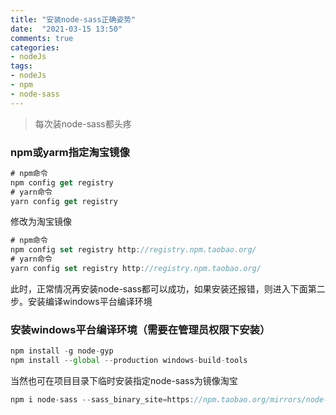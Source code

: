 ```yaml
---
title: "安装node-sass正确姿势"
date:  "2021-03-15 13:50"
comments: true
categories:
- nodeJs
tags:
- nodeJs
- npm
- node-sass
---
```


> 每次装node-sass都头疼
<!-- more -->
### npm或yarm指定淘宝镜像
```javascript
# npm命令
npm config get registry
# yarn命令
yarn config get registry
```
修改为淘宝镜像
```javascript
# npm命令
npm config set registry http://registry.npm.taobao.org/
# yarn命令
yarn config set registry http://registry.npm.taobao.org/
```
此时，正常情况再安装node-sass都可以成功，如果安装还报错，则进入下面第二步。安装编译windows平台编译环境

### 安装windows平台编译环境（需要在管理员权限下安装）
```javascript
npm install -g node-gyp
npm install --global --production windows-build-tools 
```
当然也可在项目目录下临时安装指定node-sass为镜像淘宝
```javascript
npm i node-sass --sass_binary_site=https://npm.taobao.org/mirrors/node-sass/
```



